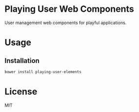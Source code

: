 Playing User Web Components
===========================

User management web components for playful applications.

# Usage

## Installation

```bash
bower install playing-user-elements
```

# License

MIT